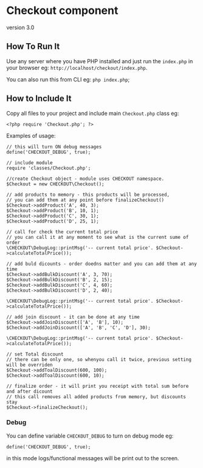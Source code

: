 # Checkout component

version 3.0

## How To Run It

Use any server where you have PHP installed and just run the `index.php` in your browser 
eg: `http://localhost/checkout/index.php`.
 
You can also run this from CLI eg: `php index.php`; 


## How to Include It

Copy all files to your project and include main `Checkout.php` class eg:

`<?php require 'Checkout.php'; ?>`


Examples of usage: 

```
// this will turn ON debug messages
define('CHECKOUT_DEBUG', true);

// include module
require 'classes/Checkout.php';

//create Checkout object - module uses CHECKOUT namespace.
$Checkout = new CHECKOUT\Checkout();

// add products to memory - this products will be processed, 
// you can add them at any point before finalizeCheckout() 
$Checkout->addProduct('A', 40, 3);
$Checkout->addProduct('B', 10, 1);
$Checkout->addProduct('C', 30, 1);
$Checkout->addProduct('D', 25, 1);

// call for check the current total price 
// you can call it at any moment to see what is the current sume of order 
\CHECKOUT\DebugLog::printMsg('-- current total price'. $Checkout->calculateTotalPrice());

// add buld dicounts - order doedns matter and you can add them at any time 
$Checkout->addBulkDiscount('A', 3, 70);
$Checkout->addBulkDiscount('B', 2, 15);
$Checkout->addBulkDiscount('C', 4, 60);
$Checkout->addBulkDiscount('D', 2, 40);

\CHECKOUT\DebugLog::printMsg('-- current total price'. $Checkout->calculateTotalPrice());

// add join discount - it can be done at any time 
$Checkout->addJoinDiscount(['A', 'B'], 10);
$Checkout->addJoinDiscount(['A', 'B', 'C', 'D'], 30);

\CHECKOUT\DebugLog::printMsg('-- current total price'. $Checkout->calculateTotalPrice());

// set Total discount  
// there can be only one, so whenyou call it twice, previous setting will be overriden 
$Checkout->addToalDiscount(600, 100);
$Checkout->addToalDiscount(600, 10);

// finalize order - it will print you receipt with total sum before and after dicount
// this call removes all added products from memory, but discounts stay
$Checkout->finalizeCheckout();

```



### Debug

You can define variable  `CHECKOUT_DEBUG` to turn on debug mode eg:

`define('CHECKOUT_DEBUG', true);` 

in this mode logs/functional messages will be print out to the screen.